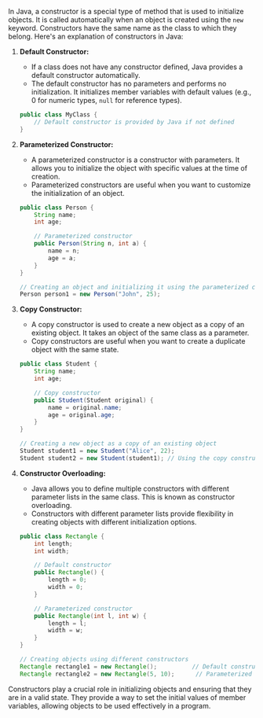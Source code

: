 In Java, a constructor is a special type of method that is used to initialize objects. It is called automatically when an object is created using the `new` keyword. Constructors have the same name as the class to which they belong. Here's an explanation of constructors in Java:

1. **Default Constructor:**
   - If a class does not have any constructor defined, Java provides a default constructor automatically.
   - The default constructor has no parameters and performs no initialization. It initializes member variables with default values (e.g., 0 for numeric types, `null` for reference types).

   ```java
   public class MyClass {
       // Default constructor is provided by Java if not defined
   }
   ```

2. **Parameterized Constructor:**
   - A parameterized constructor is a constructor with parameters. It allows you to initialize the object with specific values at the time of creation.
   - Parameterized constructors are useful when you want to customize the initialization of an object.

   ```java
   public class Person {
       String name;
       int age;

       // Parameterized constructor
       public Person(String n, int a) {
           name = n;
           age = a;
       }
   }
   ```

   ```java
   // Creating an object and initializing it using the parameterized constructor
   Person person1 = new Person("John", 25);
   ```

3. **Copy Constructor:**
   - A copy constructor is used to create a new object as a copy of an existing object. It takes an object of the same class as a parameter.
   - Copy constructors are useful when you want to create a duplicate object with the same state.

   ```java
   public class Student {
       String name;
       int age;

       // Copy constructor
       public Student(Student original) {
           name = original.name;
           age = original.age;
       }
   }
   ```

   ```java
   // Creating a new object as a copy of an existing object
   Student student1 = new Student("Alice", 22);
   Student student2 = new Student(student1); // Using the copy constructor
   ```

4. **Constructor Overloading:**
   - Java allows you to define multiple constructors with different parameter lists in the same class. This is known as constructor overloading.
   - Constructors with different parameter lists provide flexibility in creating objects with different initialization options.

   ```java
   public class Rectangle {
       int length;
       int width;

       // Default constructor
       public Rectangle() {
           length = 0;
           width = 0;
       }

       // Parameterized constructor
       public Rectangle(int l, int w) {
           length = l;
           width = w;
       }
   }
   ```

   ```java
   // Creating objects using different constructors
   Rectangle rectangle1 = new Rectangle();          // Default constructor
   Rectangle rectangle2 = new Rectangle(5, 10);      // Parameterized constructor
   ```

Constructors play a crucial role in initializing objects and ensuring that they are in a valid state. They provide a way to set the initial values of member variables, allowing objects to be used effectively in a program.